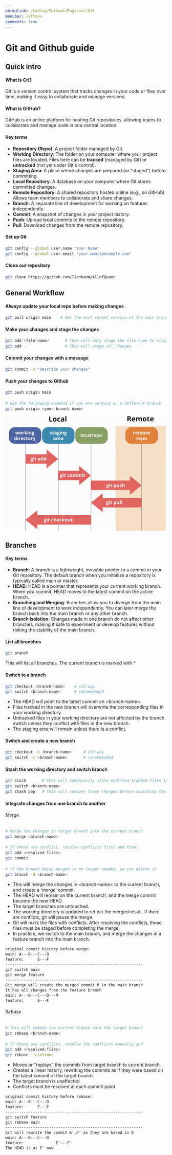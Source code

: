 ```yaml
---
permalink: /Coding/SoftwareEngineer/Git
menubar: leftnav
comments: true
---
```


# Git and Github guide
## Quick intro

#### What is Git?
Git is a version control system that tracks changes in your code or files over time, making it easy to collaborate and manage versions.

#### What is GitHub?
GitHub is an online platform for hosting Git repositories, allowing teams to collaborate and manage code in one central location.

#### Key terms
- **Repository (Repo)**: A project folder managed by Git.
- **Working Directory**: The folder on your computer where your project 
  files are located. Files here can be **tracked** (managed by Git) or 
  **untracked** (not yet under Git's control).
- **Staging Area**: A place where changes are prepared (or "staged") before 
  committing.
- **Local Repository**: A database on your computer where Git stores committed changes. 
- **Remote Repository**: A shared repository hosted online (e.g., on GitHub).
Allows team members to collaborate and share changes.
- **Branch**: A separate line of development for working on features 
  independently.
- **Commit**: A snapshot of changes in your project history.
- **Push**: Upload local commits to the remote repository.
- **Pull**: Download changes from the remote repository.

#### Set up Git
```bash
git config --global user.name "Your Name"
git config --global user.email "your.email@example.com"
```
#### Clone our repository
```bash
git clone https://github.com/TianhaoW/AllofQuant
```

## General Workflow
#### Always update your local repo before making changes
```bash
git pull origin main    # Get the most recent version of the main branch
```
#### Make your changes and stage the changes
```bash
git add <file-name>       # This will only stage the file-name to staging area
git add .                 # This will stage all changes 
```
#### Commit your changes with a message
```bash
git commit -m "Describe your changes"
```
#### Push your changes to Github
```bash
git push origin main

# Use the following command if you are working on a different branch
git push origin <your branch name>    
```

![git](../../imgs/git.png)

## Branches

#### Key terms
- **Branch**: A branch is a lightweight, movable pointer to a commit in your Git repository. The default branch when you initialize a repository is typically called main or master.
- **HEAD**: HEAD is a pointer that represents your current working branch. When you commit, HEAD moves to the latest commit on the active branch.
- **Branching and Merging**: Branches allow you to diverge from the main line of development to work independently. You can later merge the branch back into the main branch or any other branch.
- **Branch Isolation**: Changes made in one branch do not affect other branches, making it safe to experiment or develop features without risking the stability of the main branch.

#### List all branches
```bash
git branch
```
This will list all branches. The current branch is marked with \*

#### Switch to a branch
```bash
git checkout <branch-name>    # old way
git switch <branch-name>      # recommended
```
- The HEAD will point to the latest commit on \<branch-name\>.
- Files tracked in the new branch will overwrite the corresponding files in your working directory.
- Untracked files in your working directory are not affected by the branch switch unless they conflict with files in the new branch.
- The staging area will remain unless there is a conflict.

#### Switch and create a new branch
```bash
git checkout -b <branch-name>     # old way
git switch -c <branch-name>       # recommended
```

#### Stash the working directory and switch branch
```bash
git stash       # This will temporarily store modified tracked files in order to change branches
git switch <branch-name>
git stash pop   # This will recover those changes before switching the branch
```

#### Integrate changes from one branch to another
###### Merge
```bash
# Merge the changes in target branch into the current branch
git merge <branch-name>

# If there are conflict, resolve conflicts first and then:
git add <resolved-files>
git commit

# If the branch being merged is no longer needed, we can delete it
git branch -d <branch-name>
```
- This will merge the changes in \<branch-name\> to the current branch, and create a 'merge' commit.
- The HEAD will remain on the current branch, and the merge commit become the new HEAD.
- The target branches are untouched.
- The working directory is updated to reflect the merged result. If there are conflicts, git will pause the merge.
- Git will mark the files with conflicts. After resolving the conflicts, those files must be staged before completing the merge.
- In practice, we switch to the main branch, and merge the changes in a feature branch into the main branch.
```plaintext
original commit history before merge:
main: A---B---C---D
feature:      E---F
------------------------------------------------------------
git switch main
git merge feature
------------------------------------------------------------
Git merge will create the merged commit M in the main branch
It has all changes from the feature branch
main: A---B---C---D---M
feature:      E---F
```


###### Rebase
```bash
# This will rebase the current branch onto the target branch
git rebase <branch-name>

# If there are conflicts, resolve the conflicts manually and
git add <resolved-files>
git rebase --continue
```
- Moves or "replays" the commits from target branch to current branch.
- Creates a linear history, rewriting the commits as if they were based on the latest commit of the target branch.
- The target branch is unaffected
- Conflicts must be resolved at each commit point

```plaintext
original commit history before rebase:
main: A---B---C---D
feature:      E---F
------------------------------------------------------------
git switch feature
git rebase main
------------------------------------------------------------
Git will rewrite the commit E',F' as they are based in D
main: A---B---C---D
feature:              E'---F'
The HEAD is at F' now
```